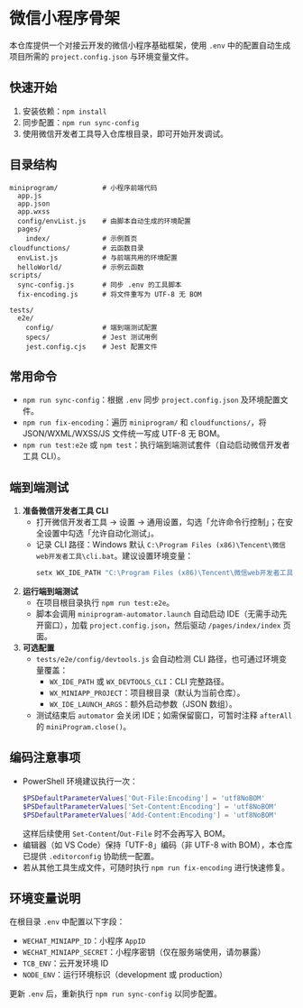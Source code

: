 # 微信小程序骨架

本仓库提供一个对接云开发的微信小程序基础框架，使用 `.env` 中的配置自动生成项目所需的 `project.config.json` 与环境变量文件。

## 快速开始

1. 安装依赖：`npm install`
2. 同步配置：`npm run sync-config`
3. 使用微信开发者工具导入仓库根目录，即可开始开发调试。

## 目录结构

```
miniprogram/           # 小程序前端代码
  app.js
  app.json
  app.wxss
  config/envList.js    # 由脚本自动生成的环境配置
  pages/
    index/             # 示例首页
cloudfunctions/        # 云函数目录
  envList.js           # 与前端共用的环境配置
  helloWorld/          # 示例云函数
scripts/
  sync-config.js       # 同步 .env 的工具脚本
  fix-encoding.js      # 将文件重写为 UTF-8 无 BOM

tests/
  e2e/
    config/            # 端到端测试配置
    specs/             # Jest 测试用例
    jest.config.cjs    # Jest 配置文件
```

## 常用命令

- `npm run sync-config`：根据 `.env` 同步 `project.config.json` 及环境配置文件。
- `npm run fix-encoding`：遍历 `miniprogram/` 和 `cloudfunctions/`，将 JSON/WXML/WXSS/JS 文件统一写成 UTF-8 无 BOM。
- `npm run test:e2e` 或 `npm test`：执行端到端测试套件（自动启动微信开发者工具 CLI）。

## 端到端测试

1. **准备微信开发者工具 CLI**  
   - 打开微信开发者工具 → 设置 → 通用设置，勾选「允许命令行控制」；在安全设置中勾选「允许自动化测试」。
   - 记录 CLI 路径：Windows 默认 `C:\Program Files (x86)\Tencent\微信web开发者工具\cli.bat`。建议设置环境变量：
     ```powershell
     setx WX_IDE_PATH "C:\Program Files (x86)\Tencent\微信web开发者工具\cli.bat"
     ```
2. **运行端到端测试**  
   - 在项目根目录执行 `npm run test:e2e`。
   - 脚本会调用 `miniprogram-automator.launch` 自动启动 IDE（无需手动先开窗口），加载 `project.config.json`，然后驱动 `/pages/index/index` 页面。
3. **可选配置**  
   - `tests/e2e/config/devtools.js` 会自动检测 CLI 路径，也可通过环境变量覆盖：
     - `WX_IDE_PATH` 或 `WX_DEVTOOLS_CLI`：CLI 完整路径。
     - `WX_MINIAPP_PROJECT`：项目根目录（默认为当前仓库）。
     - `WX_IDE_LAUNCH_ARGS`：额外启动参数（JSON 数组）。
   - 测试结束后 `automator` 会关闭 IDE；如需保留窗口，可暂时注释 `afterAll` 的 `miniProgram.close()`。

## 编码注意事项

- PowerShell 环境建议执行一次：
  ```powershell
  $PSDefaultParameterValues['Out-File:Encoding'] = 'utf8NoBOM'
  $PSDefaultParameterValues['Set-Content:Encoding'] = 'utf8NoBOM'
  $PSDefaultParameterValues['Add-Content:Encoding'] = 'utf8NoBOM'
  ```
  这样后续使用 `Set-Content`/`Out-File` 时不会再写入 BOM。
- 编辑器（如 VS Code）保持「UTF-8」编码（非 UTF-8 with BOM），本仓库已提供 `.editorconfig` 协助统一配置。
- 若从其他工具生成文件，可随时执行 `npm run fix-encoding` 进行快速修复。

## 环境变量说明

在根目录 `.env` 中配置以下字段：

- `WECHAT_MINIAPP_ID`：小程序 `AppID`
- `WECHAT_MINIAPP_SECRET`：小程序密钥（仅在服务端使用，请勿暴露）
- `TCB_ENV`：云开发环境 ID
- `NODE_ENV`：运行环境标识（development 或 production）

更新 `.env` 后，重新执行 `npm run sync-config` 以同步配置。